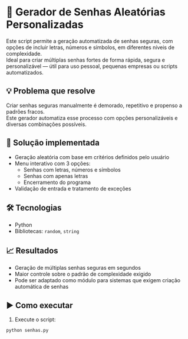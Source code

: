 # 🔐 Gerador de Senhas Aleatórias Personalizadas

Este script permite a geração automatizada de senhas seguras, com opções de incluir letras, números e símbolos, em diferentes níveis de complexidade.  
Ideal para criar múltiplas senhas fortes de forma rápida, segura e personalizável — útil para uso pessoal, pequenas empresas ou scripts automatizados.

## 💡 Problema que resolve
Criar senhas seguras manualmente é demorado, repetitivo e propenso a padrões fracos.  
Este gerador automatiza esse processo com opções personalizáveis e diversas combinações possíveis.

## 🚀 Solução implementada
- Geração aleatória com base em critérios definidos pelo usuário
- Menu interativo com 3 opções:
  - Senhas com letras, números e símbolos
  - Senhas com apenas letras
  - Encerramento do programa
- Validação de entrada e tratamento de exceções

## 🛠️ Tecnologias
- Python
- Bibliotecas: `random`, `string`

## 📈 Resultados
- Geração de múltiplas senhas seguras em segundos
- Maior controle sobre o padrão de complexidade exigido
- Pode ser adaptado como módulo para sistemas que exigem criação automática de senhas

## ▶️ Como executar
1. Execute o script:
```bash
python senhas.py
